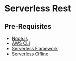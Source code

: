 # Serverless Rest

## Pre-Requisites

 - [Node.js](https://nodejs.org/en)
 - [AWS CLI](https://docs.aws.amazon.com/pt_br/cli/latest/userguide/getting-started-install.html)
 - [Serverless Framework](https://www.serverless.com/)
 - [Serverless Offline](https://www.serverless.com/plugins/serverless-offline)
